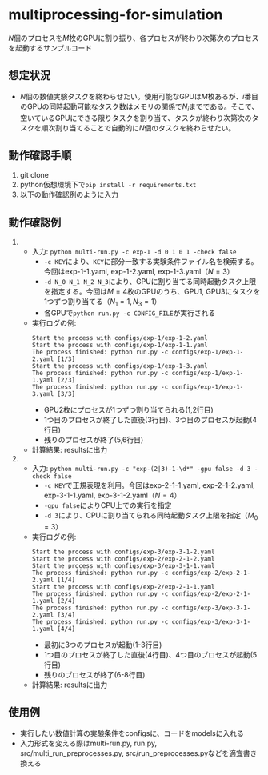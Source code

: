 # multiprocessing-for-simulation

$N$個のプロセスを$M$枚のGPUに割り振り、各プロセスが終わり次第次のプロセスを起動するサンプルコード

## 想定状況
- $N$個の数値実験タスクを終わらせたい。使用可能なGPUは$M$枚あるが、$i$番目のGPUの同時起動可能なタスク数はメモリの関係で$N_i$までである。そこで、空いているGPUにできる限りタスクを割り当て、タスクが終わり次第次のタスクを順次割り当てることで自動的に$N$個のタスクを終わらせたい。

## 動作確認手順

1. git clone
2. python仮想環境下で```pip install -r requirements.txt```
3. 以下の動作確認例のように入力

## 動作確認例

1. - 入力: ```python multi-run.py -c exp-1 -d 0 1 0 1 -check false```
      - ```-c KEY```により、```KEY```に部分一致する実験条件ファイル名を検索する。今回はexp-1-1.yaml, exp-1-2.yaml, exp-1-3.yaml（$N=3$）
      - ```-d N_0 N_1 N_2 N_3```により、GPUに割り当てる同時起動タスク上限を指定する。今回は$M=4$枚のGPUのうち、GPU1, GPU3にタスクを1つずつ割り当てる（$N_1=1, N_3=1$）
      - 各GPUで```python run.py -c CONFIG_FILE```が実行される
   - 実行ログの例:
        ```
        Start the process with configs/exp-1/exp-1-2.yaml
        Start the process with configs/exp-1/exp-1-1.yaml
        The process finished: python run.py -c configs/exp-1/exp-1-2.yaml [1/3]
        Start the process with configs/exp-1/exp-1-3.yaml
        The process finished: python run.py -c configs/exp-1/exp-1-1.yaml [2/3]
        The process finished: python run.py -c configs/exp-1/exp-1-3.yaml [3/3]
        ```
        - GPU2枚にプロセスが1つずつ割り当てられる(1,2行目)
        - 1つ目のプロセスが終了した直後(3行目)、3つ目のプロセスが起動(4行目)
        - 残りのプロセスが終了(5,6行目)
   - 計算結果: resultsに出力
2. - 入力: ```python multi-run.py -c "exp-(2|3)-1-\d*" -gpu false -d 3 -check false```
      - ```-c KEY```で正規表現を利用。今回はexp-2-1-1.yaml, exp-2-1-2.yaml, exp-3-1-1.yaml, exp-3-1-2.yaml（$N=4$）
      - ```-gpu false```によりCPU上での実行を指定
      - ```-d 3```により、CPUに割り当てられる同時起動タスク上限を指定（$M_0=3$）
   - 実行ログの例:
        ```
        Start the process with configs/exp-3/exp-3-1-2.yaml
        Start the process with configs/exp-2/exp-2-1-2.yaml
        Start the process with configs/exp-3/exp-3-1-1.yaml
        The process finished: python run.py -c configs/exp-2/exp-2-1-2.yaml [1/4]
        Start the process with configs/exp-2/exp-2-1-1.yaml
        The process finished: python run.py -c configs/exp-2/exp-2-1-1.yaml [2/4]
        The process finished: python run.py -c configs/exp-3/exp-3-1-2.yaml [3/4]
        The process finished: python run.py -c configs/exp-3/exp-3-1-1.yaml [4/4]
        ```
        - 最初に3つのプロセスが起動(1-3行目)
        - 1つ目のプロセスが終了した直後(4行目)、4つ目のプロセスが起動(5行目)
        - 残りのプロセスが終了(6-8行目)
   - 計算結果: resultsに出力

## 使用例
- 実行したい数値計算の実験条件をconfigsに、コードをmodelsに入れる
- 入力形式を変える際はmulti-run.py, run.py, src/multi_run_preprocesses.py, src/run_preprocesses.pyなどを適宜書き換える

